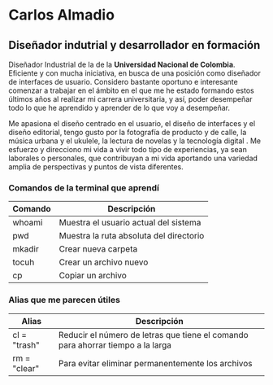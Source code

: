 # Carlos Almadio
## Diseñador indutrial y desarrollador en formación

Diseñador Industrial de la de la **Universidad Nacional de Colombia**. Eficiente y con mucha iniciativa, en busca de una posición como diseñador de interfaces de usuario. Considero bastante oportuno e interesante comenzar a trabajar en el ámbito en el que me he estado formando estos últimos años al realizar mi carrera universitaria, y así, poder desempeñar todo lo que he aprendido y aprender de lo que voy a desempeñar.


Me apasiona el diseño centrado en el usuario, el diseño de interfaces y el diseño editorial, tengo gusto por la fotografía de producto y de calle, la música urbana y el ukulele, la lectura de novelas y la tecnología digital . Me esfuerzo y direcciono mi vida a vivir todo tipo de experiencias, ya sean laborales o personales, que contribuyan a mi vida aportando una variedad amplia de perspectivas y puntos de vista diferentes.


### Comandos de la terminal que aprendí
| Comando | Descripción |
|---------- | ------------------------------ |
| whoami | Muestra el usuario actual del sistema |
| pwd | Muestra la ruta absoluta del directorio |
| mkadir | Crear nueva carpeta |
| tocuh | Crear un archivo nuevo |
| cp | Copiar un archivo |


### Alias que me parecen útiles
| Alias | Descripción |
| --------- | ----------------------- |
| cl = "trash" | Reducir el número de letras que tiene el comando para ahorrar tiempo a la larga |
| rm = "clear" | Para evitar eliminar permanentemente los archivos |
